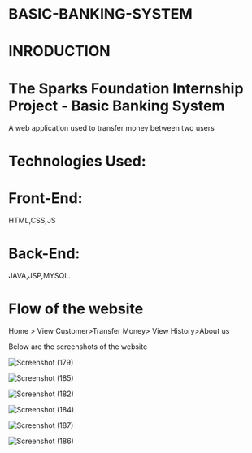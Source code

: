 # BASIC-BANKING-SYSTEM


# INRODUCTION

# The Sparks Foundation Internship Project - Basic Banking System

A web application used to transfer money between two users

# Technologies Used:

# Front-End:
HTML,CSS,JS
# Back-End:
JAVA,JSP,MYSQL.

# Flow of the website
Home > View Customer>Transfer Money> View History>About us

Below are the screenshots of the website

![Screenshot (179)](https://user-images.githubusercontent.com/86226001/126343586-1545bc8d-4029-40f4-8fcd-8d9db8c6955d.png)

![Screenshot (185)](https://user-images.githubusercontent.com/86226001/126343700-a211b2f7-9ba0-46a5-826e-c9098b2ad3f1.png)

![Screenshot (182)](https://user-images.githubusercontent.com/86226001/126343829-72926cb7-baa4-4a78-ae83-2caf119db226.png)

![Screenshot (184)](https://user-images.githubusercontent.com/86226001/126343911-ce460406-49d4-48ea-927c-9963848aafb9.png)

![Screenshot (187)](https://user-images.githubusercontent.com/86226001/126343961-86596737-fb83-404f-a72f-e85fc80c6deb.png)

![Screenshot (186)](https://user-images.githubusercontent.com/86226001/126344007-9aaea1ca-9a2d-4493-b9f3-161c991a4a67.png)


